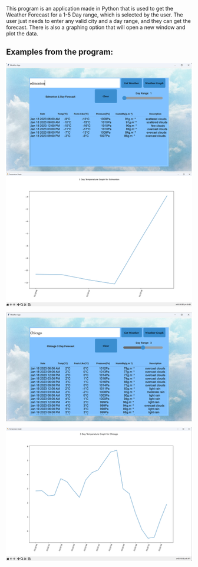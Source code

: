 This program is an application made in Python that is used to get the Weather Forecast for a 1-5 Day range, which is selected by the user. The user just needs to enter any valid city and a day range, and they can get the forecast. There is also a graphing option that will open a new window and plot the data.

## Examples from the program:


![](https://github.com/Alexhamilton1221/Weather-App/blob/main/Photos/weather_1.png?raw=true)
![](https://github.com/Alexhamilton1221/Weather-App/blob/main/Photos/weather_1_graph.png?raw=true)

![](https://github.com/Alexhamilton1221/Weather-App/blob/main/Photos/weather_2.png?raw=true)

![](https://github.com/Alexhamilton1221/Weather-App/blob/main/Photos/weather_2_graph.png?raw=true)
